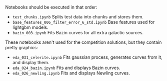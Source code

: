 Notebooks should be executed in that order:

* `test_chunks.ipynb`  Splits test data into chunks and stores them.
* `base_features_006_filter_error_6_std.ipynb`  Base features used for lightgbm models.
* `bazin_003.ipynb` Fits Bazin curves for all extra galactic sources.


These notebooks aren't used for the competition solutions, but they contain pretty graphics:
* `eda_031_celerite.ipynb` Fits gaussian process, generates curves from it, and display them.
* `eda_024_bazin.ipynb`  Fits and displays Bazin curves.
* `eda_026_newling.ipynb` Fits and displays Newling curves.
